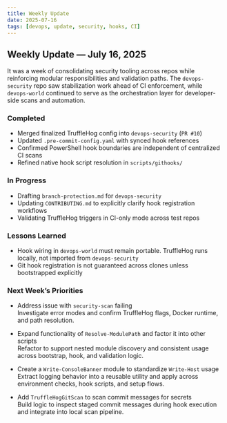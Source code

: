 ```yaml
---
title: Weekly Update
date: 2025-07-16
tags: [devops, update, security, hooks, CI]
---
```


## Weekly Update — July 16, 2025

It was a week of consolidating security tooling across repos while reinforcing modular responsibilities and validation paths. The `devops-security` repo saw stabilization work ahead of CI enforcement, while `devops-world` continued to serve as the orchestration layer for developer-side scans and automation.

### Completed
- Merged finalized TruffleHog config into `devops-security` (`PR #10`)
- Updated `.pre-commit-config.yaml` with synced hook references
- Confirmed PowerShell hook boundaries are independent of centralized CI scans
- Refined native hook script resolution in `scripts/githooks/`

### In Progress
- Drafting `branch-protection.md` for `devops-security`
- Updating `CONTRIBUTING.md` to explicitly clarify hook registration workflows
- Validating TruffleHog triggers in CI-only mode across test repos

### Lessons Learned
- Hook wiring in `devops-world` must remain portable. TruffleHog runs locally, not imported from `devops-security`
- Git hook registration is not guaranteed across clones unless bootstrapped explicitly

### Next Week’s Priorities
- Address issue with `security-scan` failing  
  Investigate error modes and confirm TruffleHog flags, Docker runtime, and path resolution.

- Expand functionality of `Resolve-ModulePath` and factor it into other scripts  
  Refactor to support nested module discovery and consistent usage across bootstrap, hook, and validation logic.

- Create a `Write-ConsoleBanner` module to standardize `Write-Host` usage  
  Extract logging behavior into a reusable utility and apply across environment checks, hook scripts, and setup flows.
  
- Add `TruffleHogGitScan` to scan commit messages for secrets  
  Build logic to inspect staged commit messages during hook execution and integrate into local scan pipeline.
